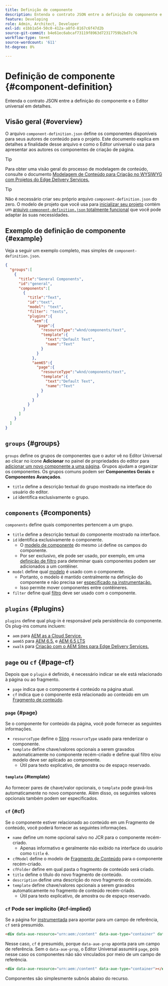 ```yaml
---
title: Definição de componente
description: Entenda o contrato JSON entre a definição do componente e o Editor universal em detalhes.
feature: Developing
role: Admin, Architect, Developer
exl-id: e1bb1a54-50c0-412a-a8fd-8167c6f47d2b
source-git-commit: b4e61ec6abcaf73119f8963d72317759b2bd7c76
workflow-type: tm+mt
source-wordcount: '611'
ht-degree: 0%

---
```


# Definição de componente {#component-definition}

Entenda o contrato JSON entre a definição do componente e o Editor universal em detalhes.

## Visão geral {#overview}

O arquivo `component-definition.json` define os componentes disponíveis para seus autores de conteúdo para o projeto. Este documento explica em detalhes a finalidade desse arquivo e como o Editor universal o usa para apresentar aos autores os componentes de criação de página.

>[!TIP]
>
>Para obter uma visão geral do processo de modelagem de conteúdo, consulte o documento [Modelagem de Conteúdo para Criação no WYSIWYG com Projetos do Edge Delivery Services.](https://www.aem.live/developer/component-model-definitions)

>[!TIP]
>
>Não é necessário criar seu próprio arquivo `component-definition.json` do zero. O modelo de projeto que você usa para [inicializar seu projeto](https://www.aem.live/developer/ue-tutorial) contém um [arquivo `component-definition.json` totalmente funcional](https://github.com/adobe-rnd/aem-boilerplate-xwalk/blob/main/component-definition.json) que você pode adaptar às suas necessidades.

## Exemplo de definição de componente {#example}

Veja a seguir um exemplo completo, mas simples de `component-definition.json`.

```json
{
  "groups":[
    {
      "title":"General Components",
      "id":"general",
      "components":[
        {
          "title":"Text",
          "id":"text",
          "model": "text",
          "filter": "texts",
          "plugins":{
            "aem":{
              "page":{
                "resourceType":"wknd/components/text",
                "template":{
                  "text":"Default Text",
                  "name":"Text"
                }
              }
            },
            "aem65":{
              "page":{
                "resourceType":"wknd/components/text",
                "template":{
                  "text":"Default Text",
                  "name":"Text"
                }
              }
            }
          }
        }
      ]
    }
  ]
}
```

## `groups` {#groups}

`groups` define os grupos de componentes que o autor vê no Editor Universal ao clicar no ícone **Adicionar** no painel de propriedades do editor para [adicionar um novo componente a uma página](/help/sites-cloud/authoring/universal-editor/authoring.md#adding-components). Grupos ajudam a organizar os componentes. Os grupos comuns podem ser **Componentes Gerais** e **Componentes Avançados**.

* `title` define a descrição textual do grupo mostrado na interface do usuário do editor.
* `id` identifica exclusivamente o grupo.

## `components` {#components}

`components` define quais componentes pertencem a um grupo.

* `title` define a descrição textual do componente mostrado na interface.
* `id` identifica exclusivamente o componente.
   * O [modelo de componente](/help/implementing/universal-editor/field-types.md#model-structure) do mesmo `id` define os campos do componente.
   * Por ser exclusivo, ele pode ser usado, por exemplo, em uma [definição de filtro](/help/implementing/universal-editor/filtering.md) para determinar quais componentes podem ser adicionados a um contêiner.
* `model` define qual [modelo](/help/implementing/universal-editor/field-types.md#model-structure) é usado com o componente.
   * Portanto, o modelo é mantido centralmente na definição do componente e não precisa ser [especificado na instrumentação.](/help/implementing/universal-editor/field-types.md#instrumentation)
   * Isso permite mover componentes entre contêineres.
* `filter` define qual [filtro](/help/implementing/universal-editor/filtering.md) deve ser usado com o componente.

## `plugins` {#plugins}

`plugins` define qual plug-in é responsável pela persistência do componente. Os plug-ins comuns incluem:

* `aem` para [AEM as a Cloud Service.](https://experienceleague.adobe.com/pt-br/docs/experience-manager-cloud-service)
* `aem65` para [AEM 6.5.](https://experienceleague.adobe.com/en/docs/experience-manager-65) e [AEM 6.5 LTS](https://experienceleague.adobe.com/en/docs/experience-manager-65-lts)
* `xwalk` para [Criação com o AEM Sites para Edge Delivery Services.](https://www.aem.live/developer/ue-tutorial)

## `page` ou `cf` {#page-cf}

Depois que o `plugin` é definido, é necessário indicar se ele está relacionado à página ou ao fragmento.

* `page` indica que o componente é conteúdo na página atual.
* `cf` indica que o componente está relacionado ao conteúdo em um [Fragmento de conteúdo](/help/assets/content-fragments/content-fragments.md).

### `page` {#page}

Se o componente for conteúdo da página, você pode fornecer as seguintes informações.

* `resourceType` define o [Sling](/help/implementing/developing/introduction/sling-cheatsheet.md) `resourceType` usado para renderizar o componente.
* `template` define chave/valores opcionais a serem gravados automaticamente no componente recém-criado e define qual filtro e/ou modelo deve ser aplicado ao componente.
   * Útil para texto explicativo, de amostra ou de espaço reservado.

#### `template` {#template}

Ao fornecer pares de chave/valor opcionais, o `template` pode gravá-los automaticamente no novo componente. Além disso, os seguintes valores opcionais também podem ser especificados.

### `cf` {#cf}

Se o componente estiver relacionado ao conteúdo em um Fragmento de conteúdo, você poderá fornecer as seguintes informações.

* `name` define um nome opcional salvo no JCR para o componente recém-criado.
   * Apenas informativo e geralmente não exibido na interface do usuário como `title` é.
* `cfModel` define o modelo de [Fragmento de Conteúdo](/help/assets/content-fragments/content-fragments-models.md) para o componente recém-criado.
* `cfFolder` define em qual pasta o fragmento de conteúdo será criado.
* `title` define o título do novo fragmento de conteúdo.
* `description` define uma descrição do novo fragmento de conteúdo.
* `template` define chave/valores opcionais a serem gravados automaticamente no fragmento de conteúdo recém-criado.
   * Útil para texto explicativo, de amostra ou de espaço reservado.

### `cf` Pode ser implícito {#cf-implied}

Se a página for [instrumentada](/help/implementing/universal-editor/getting-started.md#instrument-page) para apontar para um campo de referência, `cf` será presumido.

```html
<div data-aue-resource="urn:aem:/content" data-aue-type="container" data-aue-prop="field"></div>
```

Nesse caso, `cf` é presumido, porque `data-aue-prop` aponta para um campo de referência. Sem o `data-aue-prop`, o Editor Universal assumirá `page`, pois nesse caso os componentes não são vinculados por meio de um campo de referência.

```html
<div data-aue-resource="urn:aem:/content" data-aue-type="container"></div>
```

Componentes são simplesmente subnós abaixo do recurso.
